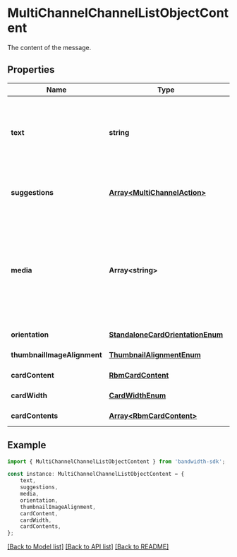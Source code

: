 # MultiChannelChannelListObjectContent

The content of the message.

## Properties

Name | Type | Description | Notes
------------ | ------------- | ------------- | -------------
**text** | **string** | The contents of the text message. Must be 2048 characters or less. | [default to undefined]
**suggestions** | [**Array&lt;MultiChannelAction&gt;**](MultiChannelAction.md) | An array of suggested actions for the recipient. | [optional] [default to undefined]
**media** | **Array&lt;string&gt;** | A list of URLs to include as media attachments as part of the message. Each URL can be at most 4096 characters. | [default to undefined]
**orientation** | [**StandaloneCardOrientationEnum**](StandaloneCardOrientationEnum.md) |  | [default to undefined]
**thumbnailImageAlignment** | [**ThumbnailAlignmentEnum**](ThumbnailAlignmentEnum.md) |  | [default to undefined]
**cardContent** | [**RbmCardContent**](RbmCardContent.md) |  | [default to undefined]
**cardWidth** | [**CardWidthEnum**](CardWidthEnum.md) |  | [default to undefined]
**cardContents** | [**Array&lt;RbmCardContent&gt;**](RbmCardContent.md) |  | [default to undefined]

## Example

```typescript
import { MultiChannelChannelListObjectContent } from 'bandwidth-sdk';

const instance: MultiChannelChannelListObjectContent = {
    text,
    suggestions,
    media,
    orientation,
    thumbnailImageAlignment,
    cardContent,
    cardWidth,
    cardContents,
};
```

[[Back to Model list]](../README.md#documentation-for-models) [[Back to API list]](../README.md#documentation-for-api-endpoints) [[Back to README]](../README.md)
